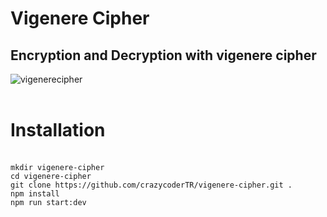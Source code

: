 # Vigenere Cipher
## Encryption and Decryption with vigenere cipher

![vigenerecipher](https://image3.slideserve.com/7023125/slide1-n.jpg)
<br><br>
# Installation
<br>
<code>mkdir vigenere-cipher</code><br>
<code>cd vigenere-cipher</code><br>
<code>git clone https://github.com/crazycoderTR/vigenere-cipher.git .</code><br>
<code>npm install</code><br>
<code>npm run start:dev</code>